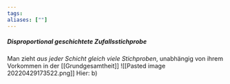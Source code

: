 ```yaml
---
tags:
aliases: [""]
---
```


##### Disproportional geschichtete Zufallsstichprobe

Man zieht *aus jeder Schicht gleich viele Stichproben*, unabhängig von ihrem Vorkommen in der [[Grundgesamtheit]]
![[Pasted image 20220429173522.png]]
Hier: b)

